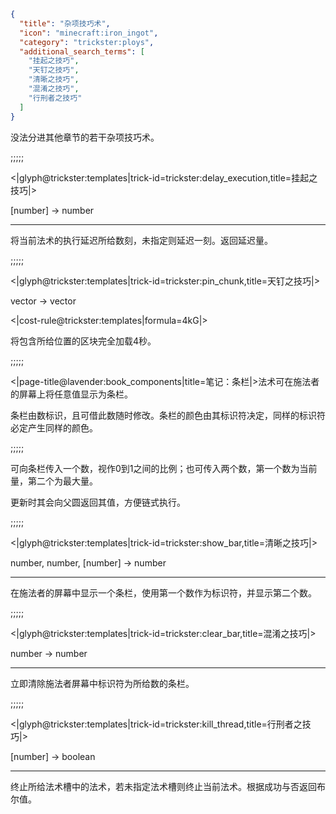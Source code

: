 ```json
{
  "title": "杂项技巧术",
  "icon": "minecraft:iron_ingot",
  "category": "trickster:ploys",
  "additional_search_terms": [
    "挂起之技巧",
    "天钉之技巧",
    "清晰之技巧",
    "混淆之技巧",
    "行刑者之技巧"
  ]
}
```

没法分进其他章节的若干杂项技巧术。

;;;;;

<|glyph@trickster:templates|trick-id=trickster:delay_execution,title=挂起之技巧|>

[number] -> number

---

将当前法术的执行延迟所给数刻，未指定则延迟一刻。返回延迟量。

;;;;;

<|glyph@trickster:templates|trick-id=trickster:pin_chunk,title=天钉之技巧|>

vector -> vector

<|cost-rule@trickster:templates|formula=4kG|>

将包含所给位置的区块完全加载4秒。

;;;;;

<|page-title@lavender:book_components|title=笔记：条栏|>法术可在施法者的屏幕上将任意值显示为条栏。


条栏由数标识，且可借此数随时修改。条栏的颜色由其标识符决定，同样的标识符必定产生同样的颜色。

;;;;;

可向条栏传入一个数，视作0到1之间的比例；也可传入两个数，第一个数为当前量，第二个为最大量。


更新时其会向父圆返回其值，方便链式执行。

;;;;;

<|glyph@trickster:templates|trick-id=trickster:show_bar,title=清晰之技巧|>

number, number, [number] -> number

---

在施法者的屏幕中显示一个条栏，使用第一个数作为标识符，并显示第二个数。

;;;;;

<|glyph@trickster:templates|trick-id=trickster:clear_bar,title=混淆之技巧|>

number -> number

---

立即清除施法者屏幕中标识符为所给数的条栏。

;;;;;

<|glyph@trickster:templates|trick-id=trickster:kill_thread,title=行刑者之技巧|>

[number] -> boolean

---

终止所给法术槽中的法术，若未指定法术槽则终止当前法术。根据成功与否返回布尔值。
